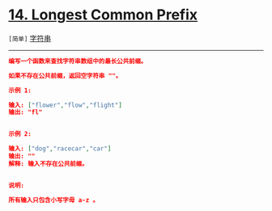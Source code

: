 # [14. Longest Common Prefix](https://leetcode-cn.com/problems/longest-common-prefix/)

`[简单]` [字符串](https://leetcode-cn.com/tag/string/) 

---

```json
编写一个函数来查找字符串数组中的最长公共前缀。

如果不存在公共前缀，返回空字符串 ""。

示例 1:

输入: ["flower","flow","flight"]
输出: "fl"


示例 2:

输入: ["dog","racecar","car"]
输出: ""
解释: 输入不存在公共前缀。


说明:

所有输入只包含小写字母 a-z 。

```

